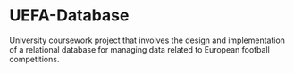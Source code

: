 # UEFA-Database
University coursework project that involves the design and implementation of a relational database for managing data related to European football competitions.
